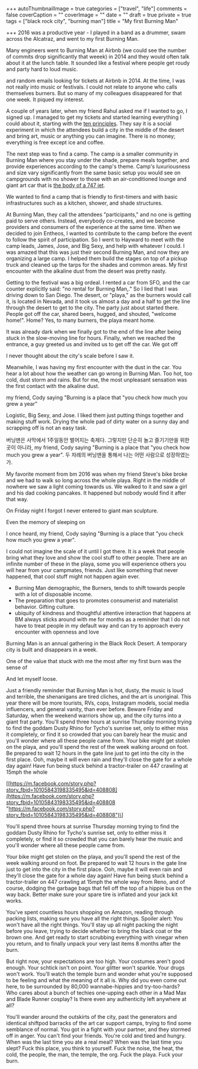 +++
autoThumbnailImage = true
categories = ["travel", "life"]
comments = false
coverCaption = ""
coverImage = ""
date = ""
draft = true
private = true
tags = ["black rock city", "burning man"]
title = "My first Burning Man"

+++
2016 was a productive year - I played in a band as a drummer, swam across the Alcatraz, and went to my first Burning Man.

 Many engineers went to Burning Man at Airbnb (we could see the number of commits drop significantly that weeek) in 2014 and they would often talk about it at the lunch table. It sounded like a festival where people get roudy and party hard to loud music.

and random emails looking for tickets at Airbnb in 2014. At the time, I was not really into music or festivals.  I could not relate to anyone who calls themselves burners. But so many of my colleagues disappeared for that one week. It piqued my interest.

A couple of years later, when my friend Rahul asked me if I wanted to go, I signed up. I managed to get my tickets and started learning everything I could about it, starting with the [ten principles](https://burningman.org/about/10-principles/). They say it is a social experiment in which the attendees build a city in the middle of the desert and bring art, music or anything you can imagine. There is no money; everything is free except ice and coffee.

The next step was to find a camp. The camp is a smaller community in Burning Man where you stay under the shade, prepare meals together, and provide experiences according to the camp's theme. Camp's luxuriousness and size vary significantly from the same basic setup you would see on campgrounds with no shower to those with an air-conditioned lounge and giant art car that is [the body of a 747 jet](https://mashable.com/article/747-burning-man).

We wanted to find a camp that is friendly to first-timers and with basic infrastructures such as a kitchen, shower, and shade structures.

At Burning Man, they call the attendees "participants," and no one is getting paid to serve others. Instead, everybody co-creates, and we become providers and consumers of the experience at the same time. When we decided to join Entheos, I wanted to contribute to the camp before the event to follow the spirit of participation. So I went to Hayward to meet with the camp leads, James, Jose, and Big Sexy, and help with whatever I could. I was amazed that this was just their second Burning Man, and now they are organizing a large camp. I helped them build the stages on top of a pickup truck and cleaned up the tarps for the shades and common areas. My first encounter with the alkaline dust from the desert was pretty nasty.

Getting to the festival was a big ordeal. I rented a car from SFO, and the car counter explicitly said: "no rental for Burning Man,." So I lied that I was driving down to San Diego. The desert, or "playa," as the burners would call it, is located in Nevada, and it took us almost a day and a half to get the line through the desert to get to the city. The party just about started there. People got off the car, shared beers, hugged, and shouted, "welcome home!". Home? Yes, to many burners, the playa meant home.

It was already dark when we finally got to the end of the line after being stuck in the slow-moving line for hours. Finally, when we reached the entrance, a guy greeted us and invited us to get off the car. We got off

I never thought about the city's scale before I saw it.

Meanwhile, I was having my first encounter with the dust in the car. You hear a lot about how the weather can go wrong in Burning Man. Too hot, too cold, dust storm and rains. But for me, the most unpleasant sensation was the first contact with the alkaline dust.

my friend, Cody saying "Burning is a place that "you check how much you grew a year"

Logistic, Big Sexy, and Jose. I liked them just putting things together and making stuff work. Drying the whole pad of dirty water on a sunny day and scrapping off is not an easy task.

버닝맨은 사막에서 1주일동안 벌어지는 축제다. 그렇지만 단순히 놀고 즐기기만을 위한 곳이 아니라, my friend, Cody saying "Burning is a place that "you check how much you grew a year". 두 차례의 버닝맨을 통해서 나는 어떤 사람으로 성장하였는가.

My favorite moment from bm 2016 was when my friend Steve's bike broke and we had to walk so long across the whole playa. Right in the middle of nowhere we saw a light coming towards us. We walked to it and saw a girl and his dad cooking pancakes. It happened but nobody would find it after that way.

On Friday night I forgot I never entered to giant man sculpture.

Even the memory of sleeping on

I once heard, my friend, Cody saying "Burning is a place that "you check how much you grew a year".

I could not imagine the scale of it until I got there. It is a week that people bring what they love and show the cool stuff to other people. There are an infinite number of these in the playa, some you will experience others you will hear from your campmates, friends. Just like something that never happened, that cool stuff might not happen again ever.

* Burning Man demographic, the Burners, tends to shift towards people with a lot of disposable income.
* The preparation that goes to promotes consumerist and materialist behavior. Gifting culture.
* ubiquity of kindness and thoughtful attentive interaction that happens at BM always sticks around with me for months as a reminder that I do not have to treat people in my default way and can try to approach every encounter with openness and love

Burning Man is an annual gathering in the Black Rock Desert. A temporary city is built and disappears in a week.

One of the value that stuck with me the most after my first burn was the sense of

And let myself loose.

Just a friendly reminder that Burning Man is hot, dusty, the music is loud and terrible, the shenanigans are tired cliches, and the art is unoriginal. This year there will be more tourists, RVs, cops, Instagram models, social media influencers, and general vanity, than ever before. Beware Friday and Saturday, when the weekend warriors show up, and the city turns into a giant frat party. You'll spend three hours at sunrise Thursday morning trying to find the goddam Dusty Rhino for Tycho's sunrise set, only to either miss it completely, or find it so crowded that you can barely hear the music and you'll wonder where all these people came from. Your bike might get stolen on the playa, and you'll spend the rest of the week walking around on foot. Be prepared to wait 12 hours in the gate line just to get into the city in the first place. Ooh, maybe it will even rain and they'll close the gate for a whole day again! Have fun being stuck behind a tractor-trailer on 447 crawling at 15mph the whole

\[[https://m.facebook.com/story.php?story_fbid=10105843198335495&id=408808](https://m.facebook.com/story.php?story_fbid=10105843198335495&id=408808 "https://m.facebook.com/story.php?story_fbid=10105843198335495&id=408808")\]

You'll spend three hours at sunrise Thursday morning trying to find the goddam Dusty Rhino for Tycho's sunrise set, only to either miss it completely, or find it so crowded that you can barely hear the music and you'll wonder where all these people came from.

Your bike might get stolen on the playa, and you'll spend the rest of the week walking around on foot. Be prepared to wait 12 hours in the gate line just to get into the city in the first place. Ooh, maybe it will even rain and they'll close the gate for a whole day again! Have fun being stuck behind a tractor-trailer on 447 crawling at 15mph the whole way from Reno, and of course, dodging the garbage bags that fell off the top of a hippie bus on the way back. Better make sure your spare tire is inflated and your jack kit works.

You've spent countless hours shopping on Amazon, reading through packing lists, making sure you have all the right things. Spoiler alert: You won't have all the right things. You'll stay up all night packing the night before you leave, trying to decide whether to bring the black coat or the brown one. And get ready to start scrubbing everything with vinegar when you return, and to finally unpack your very last items 8 months after the burn.

But right now, your expectations are too high. Your costumes aren't good enough. Your schtick isn't on point. Your glitter won't sparkle. Your drugs won't work. You'll watch the temple burn and wonder what you're supposed to be feeling and what the meaning of it all is. Why did you even come out here, to be surrounded by 80,000 wannabe-hippies and try-too-hards? Who cares about a bunch of techies one-upping each other in a Mad Max and Blade Runner cosplay? Is there even any authenticity left anywhere at all?

You'll wander around the outskirts of the city, past the generators and identical shiftpod barracks of the art car support camps, trying to find some semblance of normal. You got in a fight with your partner, and they stormed off in anger. You can't find your friends. You're cold and tired and hungry. When was the last time you ate a real meal? When was the last time you slept? Fuck this place, you think to yourself. Fuck the noise, the heat, the cold, the people, the man, the temple, the org. Fuck the playa. Fuck your burn.
